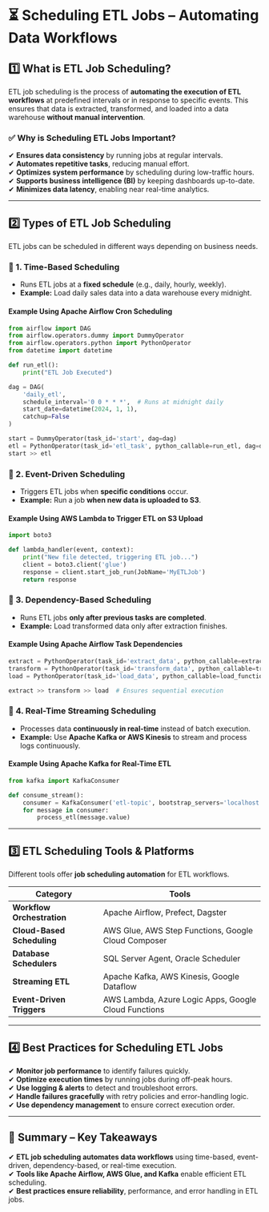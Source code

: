 # **⏳ Scheduling ETL Jobs – Automating Data Workflows**

## **1️⃣ What is ETL Job Scheduling?**

ETL job scheduling is the process of **automating the execution of ETL workflows** at predefined intervals or in response to specific events. This ensures that data is extracted, transformed, and loaded into a data warehouse **without manual intervention**.

### **✅ Why is Scheduling ETL Jobs Important?**

✔ **Ensures data consistency** by running jobs at regular intervals.  
✔ **Automates repetitive tasks**, reducing manual effort.  
✔ **Optimizes system performance** by scheduling during low-traffic hours.  
✔ **Supports business intelligence (BI)** by keeping dashboards up-to-date.  
✔ **Minimizes data latency**, enabling near real-time analytics.

---

## **2️⃣ Types of ETL Job Scheduling**

ETL jobs can be scheduled in different ways depending on business needs.

### **📌 1. Time-Based Scheduling**

- Runs ETL jobs at a **fixed schedule** (e.g., daily, hourly, weekly).
- **Example:** Load daily sales data into a data warehouse every midnight.

#### **Example Using Apache Airflow Cron Scheduling**

```python
from airflow import DAG
from airflow.operators.dummy import DummyOperator
from airflow.operators.python import PythonOperator
from datetime import datetime

def run_etl():
    print("ETL Job Executed")

dag = DAG(
    'daily_etl',
    schedule_interval='0 0 * * *',  # Runs at midnight daily
    start_date=datetime(2024, 1, 1),
    catchup=False
)

start = DummyOperator(task_id='start', dag=dag)
etl = PythonOperator(task_id='etl_task', python_callable=run_etl, dag=dag)
start >> etl
```

### **📌 2. Event-Driven Scheduling**

- Triggers ETL jobs when **specific conditions** occur.
- **Example:** Run a job **when new data is uploaded to S3**.

#### **Example Using AWS Lambda to Trigger ETL on S3 Upload**

```python
import boto3

def lambda_handler(event, context):
    print("New file detected, triggering ETL job...")
    client = boto3.client('glue')
    response = client.start_job_run(JobName='MyETLJob')
    return response
```

### **📌 3. Dependency-Based Scheduling**

- Runs ETL jobs **only after previous tasks are completed**.
- **Example:** Load transformed data only after extraction finishes.

#### **Example Using Apache Airflow Task Dependencies**

```python
extract = PythonOperator(task_id='extract_data', python_callable=extract_function, dag=dag)
transform = PythonOperator(task_id='transform_data', python_callable=transform_function, dag=dag)
load = PythonOperator(task_id='load_data', python_callable=load_function, dag=dag)

extract >> transform >> load  # Ensures sequential execution
```

### **📌 4. Real-Time Streaming Scheduling**

- Processes data **continuously in real-time** instead of batch execution.
- **Example:** Use **Apache Kafka or AWS Kinesis** to stream and process logs continuously.

#### **Example Using Apache Kafka for Real-Time ETL**

```python
from kafka import KafkaConsumer

def consume_stream():
    consumer = KafkaConsumer('etl-topic', bootstrap_servers='localhost:9092')
    for message in consumer:
        process_etl(message.value)
```

---

## **3️⃣ ETL Scheduling Tools & Platforms**

Different tools offer **job scheduling automation** for ETL workflows.

| **Category**               | **Tools**                                            |
| -------------------------- | ---------------------------------------------------- |
| **Workflow Orchestration** | Apache Airflow, Prefect, Dagster                     |
| **Cloud-Based Scheduling** | AWS Glue, AWS Step Functions, Google Cloud Composer  |
| **Database Schedulers**    | SQL Server Agent, Oracle Scheduler                   |
| **Streaming ETL**          | Apache Kafka, AWS Kinesis, Google Dataflow           |
| **Event-Driven Triggers**  | AWS Lambda, Azure Logic Apps, Google Cloud Functions |

---

## **4️⃣ Best Practices for Scheduling ETL Jobs**

✔ **Monitor job performance** to identify failures quickly.  
✔ **Optimize execution times** by running jobs during off-peak hours.  
✔ **Use logging & alerts** to detect and troubleshoot errors.  
✔ **Handle failures gracefully** with retry policies and error-handling logic.  
✔ **Use dependency management** to ensure correct execution order.

---

## **🚀 Summary – Key Takeaways**

✔ **ETL job scheduling automates data workflows** using time-based, event-driven, dependency-based, or real-time execution.  
✔ **Tools like Apache Airflow, AWS Glue, and Kafka** enable efficient ETL scheduling.  
✔ **Best practices ensure reliability**, performance, and error handling in ETL jobs.
